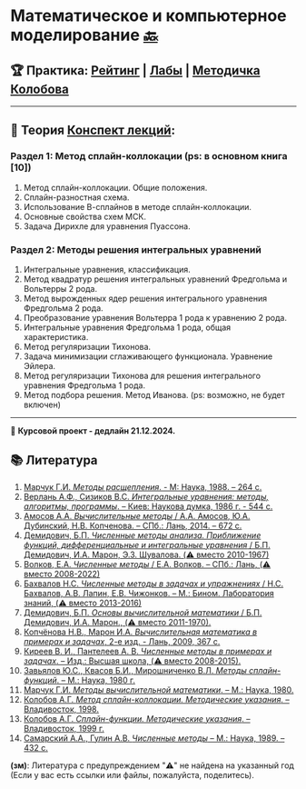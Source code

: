 # Математическое и компьютерное моделирование [🔙](https://github.com/motattack/mcs_24_2)

## 🏆 Практика: [Рейтинг](https://docs.google.com/spreadsheets/d/1pDOthpampAzwYNo5bxVVs_Y7zhfdHVXhyE1CDe9-RHo/edit?usp=sharing) | [Лабы](https://drive.google.com/drive/folders/1s3DMYA1776GiquzVYUHOLEvQWoQ5TA8q?usp=sharing) | [Методичка Колобова](https://raw.githubusercontent.com/motattack/mcs_24_2/main/mcm/books/lab_dop_glav.pdf)

---

## 📖 Теория [Конспект лекций](https://raw.githubusercontent.com/motattack/mcs_24_2/main/mcm/books/mcm.pdf):

### Раздел 1: Метод сплайн-коллокации (ps: в основном книга [10])
1. Метод сплайн-коллокации. Общие положения.
2. Сплайн-разностная схема. 
3. Использование В-сплайнов в методе сплайн-коллокации.
4. Основные свойства схем МСК.
5. Задача Дирихле для уравнения Пуассона.

### Раздел 2: Методы решения интегральных уравнений
1. Интегральные уравнения, классификация.
2. Метод квадратур решения интегральных уравнений Фредгольма и Вольтерры 2 рода.
3. Метод вырожденных ядер решения интегрального уравнения Фредгольма 2 рода.
4. Преобразование уравнения Вольтерра 1 рода к уравнению 2 рода.
5. Интегральные уравнения Фредгольма 1 рода, общая характеристика.
6. Метод регуляризации Тихонова.
7. Задача минимизации сглаживающего функционала. Уравнение Эйлера.
8. Метод регуляризации Тихонова для решения интегрального уравнения Фредгольма 1 рода.
9. Метод подбора решения. Метод Иванова. (ps: возможно, не будет включен)

---

📆 **Курсовой проект - дедлайн 21.12.2024.**

## 📚 Литература
1. [Марчук Г.И. *Методы расщепления*. - М: Наука, 1988. – 264 с.](https://raw.githubusercontent.com/motattack/mcs_24_2/main/mcm/books/rashep.pdf)
2. [Верлань А.Ф., Сизиков В.С. *Интегральные уравнения: методы, алгоритмы, программы*. – Киев: Наукова думка, 1986 г. - 544 с.](https://raw.githubusercontent.com/motattack/mcs_24_2/main/mcm/books/A_F_Verlan_V_S_Sizikov_-_Integralnye_uravnenia.pdf)
3. [Амосов А.А. *Вычислительные методы* / А.А. Амосов, Ю.А. Дубинский, Н.В. Копченова. – СПб.: Лань, 2014. – 672 с.](https://raw.githubusercontent.com/motattack/mcs_24_2/main/mcm/books/Vychislitelnye-metody.pdf)
4. [Демидович, Б.П. *Численные методы анализа. Приближение функций, дифференциальные и интегральные уравнения* / Б.П. Демидович, И.А. Марон, Э.З. Шувалова. (⚠️ вместо 2010-1967)](https://raw.githubusercontent.com/motattack/mcs_24_2/main/mcm/books/I_A_Maron_E_Z_Shuvalova_B_P_Demidovich_Chislennye_metody_analiza_Priblizhenie_funktsiy_differentsialnye_i_integralnye_uravnenia.pdf)
5. [Волков, Е.А. *Численные методы* / Е.А. Волков. – СПб.: Лань, (⚠️ вместо 2008-2022)](https://raw.githubusercontent.com/motattack/mcs_24_2/main/mcm/books/%D0%A7%D0%B8%D1%81%D0%BB%D0%B5%D0%BD%D0%BD%D1%8B%D0%B5%20%D0%BC%D0%B5%D1%82%D0%BE%D0%B4%D1%8B%20(2022).pdf)
6. [Бахвалов Н.С. *Численные методы в задачах и упражнениях* / Н.С. Бахвалов, А.В. Лапин, Е.В. Чижонков. – М.: Бином. Лаборатория знаний, (⚠️ вместо 2013-2016)](https://raw.githubusercontent.com/motattack/mcs_24_2/main/mcm/books/%D0%91%D0%B0%D1%85%D0%B2%D0%B0%D0%BB%D0%BE%D0%B2%20%D0%9D.%D0%A1.%2C%20%D0%9A%D0%BE%D1%80%D0%BD%D0%B5%D0%B2%20%D0%90.%D0%90.%2C%20%D0%A7%D0%B8%D0%B6%D0%BE%D0%BD%D0%BA%D0%BE%D0%B2%20%D0%95.%D0%92.%20-%20%D0%A7%D0%B8%D1%81%D0%BB%D0%B5%D0%BD%D0%BD%D1%8B%D0%B5%20%D0%BC%D0%B5%D1%82%D0%BE%D0%B4%D1%8B.%20%D0%A0%D0%B5%D1%88%D0%B5%D0%BD%D0%B8%D1%8F%20%D0%B7%D0%B0%D0%B4%D0%B0%D1%87%20%D0%B8%20%D1%83%D0%BF%D1%80%D0%B0%D0%B6%D0%BD%D0%B5%D0%BD%D0%B8%D1%8F%2C%202-%D0%B5%20%D0%B8%D0%B7%D0%B4%D0%B0%D0%BD%D0%B8%D0%B5%20-%202016.pdf)
7. [Демидович, Б.П. *Основы вычислительной математики* / Б.П. Демидович, И.А. Марон., (⚠️ вместо 2011-1970).](https://raw.githubusercontent.com/motattack/mcs_24_2/main/mcm/books/Demidovich_Osnovy-vychislitelnoy-matematiki.744699.pdf)
8. [Копчёнова Н.В., Марон И.А. *Вычислительная математика в примерах и задачах*, 2-е изд. - Лань, 2009, 367 с.](https://raw.githubusercontent.com/motattack/mcs_24_2/main/mcm/books/%D0%9A%D0%BE%D0%BF%D1%87%D0%B5%D0%BD%D0%BE%D0%B2%D0%B0%20%D0%9D.%D0%92.%2C%20%D0%9C%D0%B0%D1%80%D0%BE%D0%BD%20%D0%98.%D0%90.%20-%20%D0%92%D1%8B%D1%87%D0%B8%D1%81%D0%BB%D0%B8%D1%82%D0%B5%D0%BB%D1%8C%D0%BD%D0%B0%D1%8F%20%D0%BC%D0%B0%D1%82%D0%B5%D0%BC%D0%B0%D1%82%D0%B8%D0%BA%D0%B0%20%D0%B2%20%D0%BF%D1%80%D0%B8%D0%BC%D0%B5%D1%80%D0%B0%D1%85%20%D0%B8%20%D0%B7%D0%B0%D0%B4%D0%B0%D1%87%D0%B0%D1%85%20-%202009.pdf)
9. [Киреев В. И., Пантелеев А. В. *Численные методы в примерах и задачах*. – Изд.: Высшая школа, (⚠️ вместо 2008-2015).](https://raw.githubusercontent.com/motattack/mcs_24_2/main/mcm/books/Kireev_Chislennye-metody-v-primerah-i-zadachah.638423.pdf)
10. [Завьялов Ю.С., Квасов Б.И., Мирошниченко В.Л. *Методы сплайн-функций*. – М.: Наука, 1980 г.](https://raw.githubusercontent.com/motattack/mcs_24_2/main/mcm/books/splain.pdf)
11. [Марчук Г.И. *Методы вычислительной математики*. – М.: Наука, 1980.](https://raw.githubusercontent.com/motattack/mcs_24_2/main/mcm/books/vychmat.pdf)
12. [Колобов А.Г. *Метод сплайн-коллокации. Методические указания*. – Владивосток, 1998.](https://raw.githubusercontent.com/motattack/mcs_24_2/main/mcm/books/%D0%9C%D0%B5%D1%82%D0%BE%D0%B4%20%D1%81%D0%BF%D0%BB%D0%B0%D0%B9%D0%BD-%D0%BA%D0%BE%D0%BB%D0%BB%D0%BE%D0%BA%D0%B0%D1%86%D0%B8%D0%B8.pdf)
13. [Колобов А.Г. *Сплайн-функции. Методические указания*. – Владивосток, 1999 г.](https://raw.githubusercontent.com/motattack/mcs_24_2/main/mcm/books/Metodich2.pdf)
14. [Самарский А.А., Гулин А.В. *Численные методы* – М.: Наука, 1989. – 432 с.](https://raw.githubusercontent.com/motattack/mcs_24_2/main/mcm/books/book1989.pdf)

**(зм)**: Литература с предупреждением "⚠️" не найдена на указанный год (Если у вас есть ссылки или файлы, пожалуйста, поделитесь).
